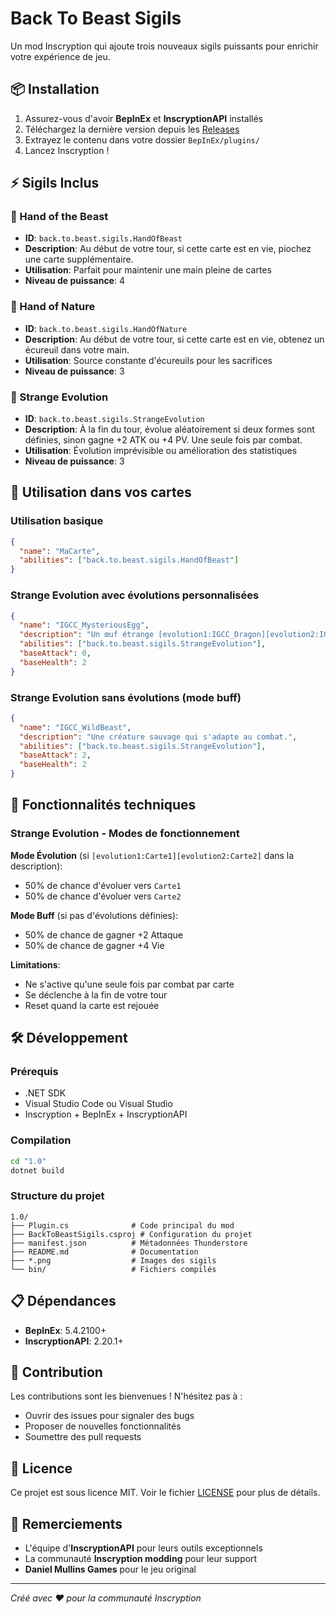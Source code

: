 # Back To Beast Sigils

Un mod Inscryption qui ajoute trois nouveaux sigils puissants pour enrichir votre expérience de jeu.

## 📦 Installation

1. Assurez-vous d'avoir **BepInEx** et **InscryptionAPI** installés
2. Téléchargez la dernière version depuis les [Releases](https://github.com/Cellri131/Back-To-Beast-Sigil/releases)
3. Extrayez le contenu dans votre dossier `BepInEx/plugins/`
4. Lancez Inscryption !

## ⚡ Sigils Inclus

### 🦾 Hand of the Beast
- **ID**: `back.to.beast.sigils.HandOfBeast`
- **Description**: Au début de votre tour, si cette carte est en vie, piochez une carte supplémentaire.
- **Utilisation**: Parfait pour maintenir une main pleine de cartes
- **Niveau de puissance**: 4

### 🌿 Hand of Nature  
- **ID**: `back.to.beast.sigils.HandOfNature`
- **Description**: Au début de votre tour, si cette carte est en vie, obtenez un écureuil dans votre main.
- **Utilisation**: Source constante d'écureuils pour les sacrifices
- **Niveau de puissance**: 3

### 🎲 Strange Evolution
- **ID**: `back.to.beast.sigils.StrangeEvolution` 
- **Description**: À la fin du tour, évolue aléatoirement si deux formes sont définies, sinon gagne +2 ATK ou +4 PV. Une seule fois par combat.
- **Utilisation**: Évolution imprévisible ou amélioration des statistiques
- **Niveau de puissance**: 3

## 🎯 Utilisation dans vos cartes

### Utilisation basique
```json
{
  "name": "MaCarte",
  "abilities": ["back.to.beast.sigils.HandOfBeast"]
}
```

### Strange Evolution avec évolutions personnalisées
```json
{
  "name": "IGCC_MysteriousEgg",
  "description": "Un œuf étrange [evolution1:IGCC_Dragon][evolution2:IGCC_Phoenix] qui éclot différemment.",
  "abilities": ["back.to.beast.sigils.StrangeEvolution"],
  "baseAttack": 0,
  "baseHealth": 2
}
```

### Strange Evolution sans évolutions (mode buff)
```json
{
  "name": "IGCC_WildBeast", 
  "description": "Une créature sauvage qui s'adapte au combat.",
  "abilities": ["back.to.beast.sigils.StrangeEvolution"],
  "baseAttack": 2,
  "baseHealth": 2
}
```

## 🔧 Fonctionnalités techniques

### Strange Evolution - Modes de fonctionnement

**Mode Évolution** (si `[evolution1:Carte1][evolution2:Carte2]` dans la description):
- 50% de chance d'évoluer vers `Carte1`
- 50% de chance d'évoluer vers `Carte2`

**Mode Buff** (si pas d'évolutions définies):
- 50% de chance de gagner +2 Attaque
- 50% de chance de gagner +4 Vie

**Limitations**:
- Ne s'active qu'une seule fois par combat par carte
- Se déclenche à la fin de votre tour
- Reset quand la carte est rejouée

## 🛠️ Développement

### Prérequis
- .NET SDK
- Visual Studio Code ou Visual Studio
- Inscryption + BepInEx + InscryptionAPI

### Compilation
```bash
cd "1.0"
dotnet build
```

### Structure du projet
```
1.0/
├── Plugin.cs              # Code principal du mod
├── BackToBeastSigils.csproj # Configuration du projet
├── manifest.json          # Métadonnées Thunderstore
├── README.md              # Documentation
├── *.png                  # Images des sigils
└── bin/                   # Fichiers compilés
```

## 📋 Dépendances

- **BepInEx**: 5.4.2100+
- **InscryptionAPI**: 2.20.1+

## 🤝 Contribution

Les contributions sont les bienvenues ! N'hésitez pas à :
- Ouvrir des issues pour signaler des bugs
- Proposer de nouvelles fonctionnalités
- Soumettre des pull requests

## 📄 Licence

Ce projet est sous licence MIT. Voir le fichier [LICENSE](LICENSE) pour plus de détails.

## 🙏 Remerciements

- L'équipe d'**InscryptionAPI** pour leurs outils exceptionnels
- La communauté **Inscryption modding** pour leur support
- **Daniel Mullins Games** pour le jeu original

---

*Créé avec ❤️ pour la communauté Inscryption*